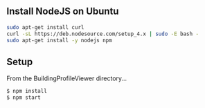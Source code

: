 ## Install NodeJS on Ubuntu

```bash
sudo apt-get install curl
curl -sL https://deb.nodesource.com/setup_4.x | sudo -E bash -
sudo apt-get install -y nodejs npm
```

## Setup

From the BuildingProfileViewer directory...

```bash
$ npm install
$ npm start
```
